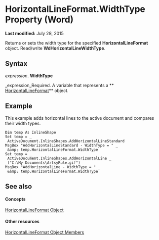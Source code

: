 
# HorizontalLineFormat.WidthType Property (Word)

 **Last modified:** July 28, 2015

Returns or sets the width type for the specified  **HorizontalLineFormat** object. Read/write **WdHorizontalLineWidthType**.

## Syntax

 _expression_. **WidthType**

 _expression_Required. A variable that represents a  ** [HorizontalLineFormat](55296fc7-9b7e-dcdb-00e0-901015cf0efb.md)** object.


## Example

This example adds horizontal lines to the active document and compares their width types.


```
Dim temp As InlineShape 
Set temp = _ 
 ActiveDocument.InlineShapes.AddHorizontalLineStandard 
MsgBox "AddHorizontalLineStandard - WidthType = " _ 
 &amp; temp.HorizontalLineFormat.WidthType 
Set temp = _ 
 ActiveDocument.InlineShapes.AddHorizontalLine _ 
 ("C:\My Documents\ArtsyRule.gif") 
MsgBox "AddHorizontalLine - WidthType = " _ 
 &amp; temp.HorizontalLineFormat.WidthType
```


## See also


#### Concepts


 [HorizontalLineFormat Object](55296fc7-9b7e-dcdb-00e0-901015cf0efb.md)
#### Other resources


 [HorizontalLineFormat Object Members](c6ac0eb3-7c75-9997-e668-2882b455f850.md)
